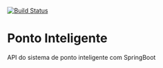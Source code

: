 [![Build Status](https://travis-ci.org/rcmarini/ponto-inteligente-api.svg?branch=master)](https://travis-ci.org/rcmarini/ponto-inteligente-api)
# Ponto Inteligente
API do sistema de ponto inteligente com SpringBoot
